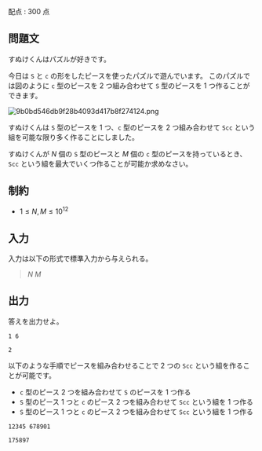 配点 : $300$ 点

## 問題文

すぬけくんはパズルが好きです。

今日は `S` と `c` の形をしたピースを使ったパズルで遊んでいます。
このパズルでは図のように `c` 型のピースを $2$ つ組み合わせて `S` 型のピースを $1$ つ作ることができます。

![9b0bd546db9f28b4093d417b8f274124.png](https://atcoder.jp/img/arc069/9b0bd546db9f28b4093d417b8f274124.png)

すぬけくんは `S` 型のピースを $1$ つ、`c` 型のピースを $2$ つ組み合わせて `Scc` という組を可能な限り多く作ることにしました。

すぬけくんが $N$ 個の `S` 型のピースと $M$ 個の `c` 型のピースを持っているとき、`Scc` という組を最大でいくつ作ることが可能か求めなさい。

## 制約

- $1 \leq N,M \leq 10^{12}$

## 入力

入力は以下の形式で標準入力から与えられる。

> $N$ $M$

## 出力

答えを出力せよ。

```input1
1 6
```

```output1
2
```

以下のような手順でピースを組み合わせることで $2$ つの `Scc` という組を作ることが可能です。

- `c` 型のピース $2$ つを組み合わせて `S` のピースを $1$ つ作る
- `S` 型のピース $1$ つと `c` のピース $2$ つを組み合わせて `Scc` という組を $1$ つ作る
- `S` 型のピース $1$ つと `c` のピース $2$ つを組み合わせて `Scc` という組を $1$ つ作る

```input2
12345 678901
```

```output2
175897
```
